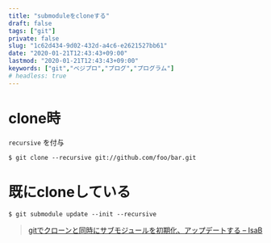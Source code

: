 ```yaml
---
title: "submoduleをcloneする"
draft: false
tags: ["git"]
private: false
slug: "1c62d434-9d02-432d-a4c6-e2621527bb61"
date: "2020-01-21T12:43:43+09:00"
lastmod: "2020-01-21T12:43:43+09:00"
keywords: ["git","ベジプロ","プログ","プログラム"]
# headless: true
---
```


# clone時
`recursive` を付与
```
$ git clone --recursive git://github.com/foo/bar.git
```

# 既にcloneしている
```
$ git submodule update --init --recursive
```

> [gitでクローンと同時にサブモジュールを初期化、アップデートする – IsaB](https://blog.isao.co.jp/git%E3%81%A7%E3%82%AF%E3%83%AD%E3%83%BC%E3%83%B3%E3%81%A8%E5%90%8C%E6%99%82%E3%81%AB%E3%82%B5%E3%83%96%E3%83%A2%E3%82%B8%E3%83%A5%E3%83%BC%E3%83%AB%E3%82%92%E5%88%9D%E6%9C%9F%E5%8C%96%E3%80%81/)

